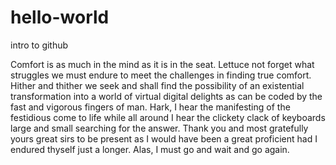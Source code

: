 # hello-world
intro to github

Comfort is as much in the mind as it is in the seat.  Lettuce not forget what struggles we must endure to meet the challenges in finding true comfort.  Hither and thither we seek and shall find the possibility of an existential transformation into a world of virtual digital delights as can be coded by the fast and vigorous fingers of man.  Hark, I hear the manifesting of the festidious come to life while all around I hear the clickety clack of keyboards large and small searching for the answer. Thank you and most gratefully yours great sirs to be present as I would have been a great proficient had I endured thyself just a longer. Alas, I must go and wait and go again.
